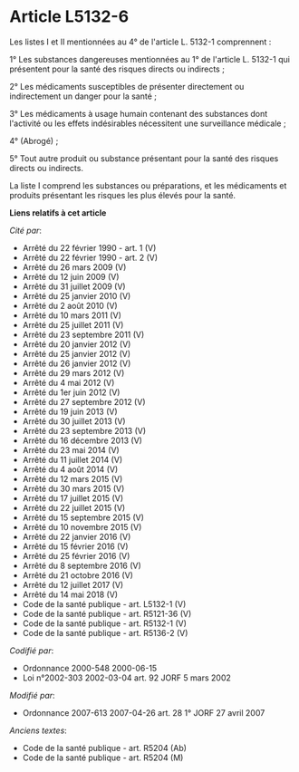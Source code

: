 # Article L5132-6

Les listes I et II mentionnées au 4° de l'article L. 5132-1 comprennent :

1° Les substances dangereuses mentionnées au 1° de l'article L. 5132-1 qui présentent pour la santé des risques directs ou
indirects ;

2° Les médicaments susceptibles de présenter directement ou indirectement un danger pour la santé ;

3° Les médicaments à usage humain contenant des substances dont l'activité ou les effets indésirables nécessitent une
surveillance médicale ;

4° (Abrogé) ;

5° Tout autre produit ou substance présentant pour la santé des risques directs ou indirects.

La liste I comprend les substances ou préparations, et les médicaments et produits présentant les risques les plus élevés
pour la santé.

**Liens relatifs à cet article**

_Cité par_:

  - Arrêté du 22 février 1990 - art. 1 (V)
  - Arrêté du 22 février 1990 - art. 2 (V)
  - Arrêté du 26 mars 2009 (V)
  - Arrêté du 12 juin 2009 (V)
  - Arrêté du 31 juillet 2009 (V)
  - Arrêté du 25 janvier 2010 (V)
  - Arrêté du 2 août 2010 (V)
  - Arrêté du 10 mars 2011 (V)
  - Arrêté du 25 juillet 2011 (V)
  - Arrêté du 23 septembre 2011 (V)
  - Arrêté du 20 janvier 2012 (V)
  - Arrêté du 25 janvier 2012 (V)
  - Arrêté du 26 janvier 2012 (V)
  - Arrêté du 29 mars 2012 (V)
  - Arrêté du 4 mai 2012 (V)
  - Arrêté du 1er juin 2012 (V)
  - Arrêté du 27 septembre 2012 (V)
  - Arrêté du 19 juin 2013 (V)
  - Arrêté du 30 juillet 2013 (V)
  - Arrêté du 23 septembre 2013 (V)
  - Arrêté du 16 décembre 2013 (V)
  - Arrêté du 23 mai 2014 (V)
  - Arrêté du 11 juillet 2014 (V)
  - Arrêté du 4 août 2014 (V)
  - Arrêté du 12 mars 2015 (V)
  - Arrêté du 30 mars 2015 (V)
  - Arrêté du 17 juillet 2015 (V)
  - Arrêté du 22 juillet 2015 (V)
  - Arrêté du 15 septembre 2015 (V)
  - Arrêté du 10 novembre 2015 (V)
  - Arrêté du 22 janvier 2016 (V)
  - Arrêté du 15 février 2016 (V)
  - Arrêté du 25 février 2016 (V)
  - Arrêté du 8 septembre 2016 (V)
  - Arrêté du 21 octobre 2016 (V)
  - Arrêté du 12 juillet 2017 (V)
  - Arrêté du 14 mai 2018 (V)
  - Code de la santé publique - art. L5132-1 (V)
  - Code de la santé publique - art. R5121-36 (V)
  - Code de la santé publique - art. R5132-1 (V)
  - Code de la santé publique - art. R5136-2 (V)

_Codifié par_:

  - Ordonnance 2000-548 2000-06-15
  - Loi n°2002-303 2002-03-04 art. 92 JORF 5 mars 2002

_Modifié par_:

  - Ordonnance 2007-613 2007-04-26 art. 28 1° JORF 27 avril 2007

_Anciens textes_:

  - Code de la santé publique - art. R5204 (Ab)
  - Code de la santé publique - art. R5204 (M)
